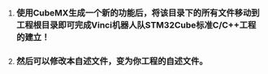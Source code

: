 1. ### 使用CubeMX生成一个新的功能后，将该目录下的所有文件移动到工程根目录即可完成Vinci机器人队STM32Cube标准C/C++工程的建立！
2. ### 然后可以修改本自述文件，变为你工程的自述文件。